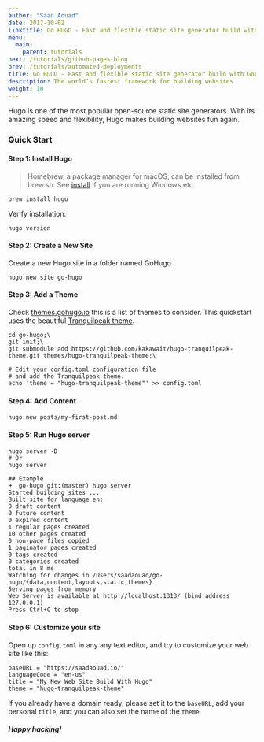 ```yaml
---
author: "Saad Aouad"
date: 2017-10-02
linktitle: Go HUGO - Fast and flexible static site generator build with GoLang
menu:
  main:
    parent: tutorials
next: /tutorials/github-pages-blog
prev: /tutorials/automated-deployments
title: Go HUGO - Fast and flexible static site generator build with GoLang
description: The world’s fastest framework for building websites
weight: 10
---
```



Hugo is one of the most popular open-source static site generators. With its amazing speed and flexibility, Hugo makes building websites fun again.

### **Quick Start**

#### **Step 1: Install Hugo**
> Homebrew, a package manager for macOS, can be installed from brew.sh. See [install](http://gohugo.io/getting-started/installing) if you are running Windows etc.

```
brew install hugo
```
Verify installation:
```
hugo version
```

#### **Step 2: Create a New Site**

Create a new Hugo site in a folder named GoHugo
```
hugo new site go-hugo
```

#### **Step 3: Add a Theme**

Check [themes.gohugo.io](https://themes.gohugo.io/) this is a list of themes to consider.
This quickstart uses the beautiful [Tranquilpeak theme](https://themes.gohugo.io/hugo-tranquilpeak-theme/).

```
cd go-hugo;\
git init;\
git submodule add https://github.com/kakawait/hugo-tranquilpeak-theme.git themes/hugo-tranquilpeak-theme;\

# Edit your config.toml configuration file
# and add the Tranquilpeak theme.
echo 'theme = "hugo-tranquilpeak-theme"' >> config.toml
```

#### **Step 4: Add Content**
```
hugo new posts/my-first-post.md
```

#### **Step 5: Run Hugo server**
```
hugo server -D
# Or 
hugo server

## Example
➜  go-hugo git:(master) hugo server        
Started building sites ...
Built site for language en:
0 draft content
0 future content
0 expired content
1 regular pages created
10 other pages created
0 non-page files copied
1 paginator pages created
0 tags created
0 categories created
total in 8 ms
Watching for changes in /Users/saadaouad/go-hugo/{data,content,layouts,static,themes}
Serving pages from memory
Web Server is available at http://localhost:1313/ (bind address 127.0.0.1)
Press Ctrl+C to stop
```

#### **Step 6: Customize your site**
Open up `config.toml` in any any text editor, and try to customize your web site like this:
```
baseURL = "https://saadaouad.io/"
languageCode = "en-us"
title = "My New Web Site Build With Hugo"
theme = "hugo-tranquilpeak-theme"
```
If you already have a domain ready, please set it to the `baseURL`, add your personal `title`, and you can also set the name of the `theme`.


##### **Happy hacking!**
